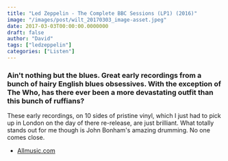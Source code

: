 ```yaml
---
title: "Led Zeppelin - The Complete BBC Sessions (LP1) (2016)"
image: "/images/post/wilt_20170303_image-asset.jpeg"
date: 2017-03-03T00:00:00.0000000
draft: false
author: "David"
tags: ["ledzeppelin"]
categories: ["Listen"]
---
```

### Ain't nothing but the blues. Great early recordings from a bunch of hairy English blues obsessives. With the exception of The Who, has there ever been a more devastating outfit than this bunch of ruffians?

 These early recordings, on 10 sides of pristine vinyl, which I just had to pick up in London on the day of there re-release, are just brilliant. What totally stands out for me though is John Bonham's amazing drumming. No one comes close.

-  [Allmusic.com](http://www.allmusic.com/album/the-complete-bbc-sessions-mw0002965945)